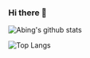 ### Hi there 👋

<!--
**Abingcbc/Abingcbc** is a ✨ _special_ ✨ repository because its `README.md` (this file) appears on your GitHub profile.

Here are some ideas to get you started:

- 🔭 I’m currently working on ...
- 🌱 I’m currently learning ...
- 👯 I’m looking to collaborate on ...
- 🤔 I’m looking for help with ...
- 💬 Ask me about ...
- 📫 How to reach me: ...
- 😄 Pronouns: ...
- ⚡ Fun fact: ...
-->
![Abing's github stats](https://github-readme-stats.vercel.app/api?username=abingcbc&count_private=true&show_icons=true&theme=dark)

![Top Langs](https://github-readme-stats.vercel.app/api/top-langs/?username=abingcbc&layout=compact)

